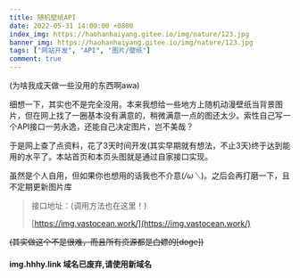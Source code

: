 ```yaml
---
title: 随机壁纸API
date: 2022-05-31 14:00:00 +0800
index_img: https://haohanhaiyang.gitee.io/img/nature/123.jpg
banner_img: https://haohanhaiyang.gitee.io/img/nature/123.jpg
tags: ["网站开发", "API", "图片/壁纸"]
comment: true
---
```

<!--more-->(为啥我成天做一些没用的东西啊awa)<br>

细想一下，其实也不是完全没用。本来我想给一些地方上随机动漫壁纸当背景图片，但在网上找了一圈基本没有满意的，稍微满意一点的图还太少。索性自己写一个API接口一劳永逸，还能自己决定图片，岂不美哉？

于是网上查了点资料，花了3天时间开发(其实早期就有想法，不止3天)终于达到能用的水平了。本站首页和本页头图就是通过自家接口实现。

虽然是个人自用，但如果你也想用的话我也不介意(*/ω＼*)。之后会再打磨一下，且不定期更新图片库

> 接口地址：(调用方法也在这里！)
>
> [https://img.vastocean.work/](https://img.vastocean.work/)

<del>(其实做这个不是很难，而且所有资源都是白嫖的[doge])</del>

#### img.hhhy.link 域名已废弃,请使用新域名